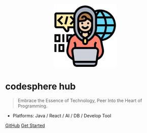 <p align="center">
 <img src="./static/index/programing.png" alt="codesphere logo" width=200 height=200 />
</p>

# codesphere hub

> Embrace the Essence of Technology, Peer Into the Heart of Programming.

* Platforms: Java / React / AI / DB / Develop Tool


[GitHub](https://github.com/poppycoding/codesphere)
[Get Started](_home.md)